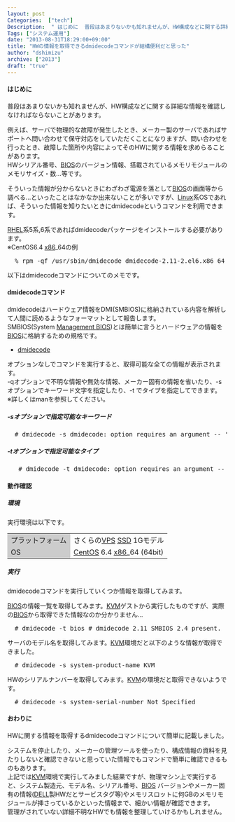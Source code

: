 ```yaml
---
layout: post
Categories:  ["tech"]
Description:  " はじめに  普段はあまりないかも知れませんが、HW構成などに関する詳細な情報を確認しなければならないことがあります。   例えば、サーバで物理的な故障が発生したとき、メーカー製のサーバであればサポートへ問い合わせて保守対応をしていただくこ"
Tags: ["システム運用"]
date: "2013-08-31T18:29:00+09:00"
title: "HWの情報を取得できるdmidecodeコマンドが結構便利だと思った"
author: "dshimizu"
archive: ["2013"]
draft: "true"
---
```


<body>
<h4>はじめに</h4>
<p>普段はあまりないかも知れませんが、HW構成などに関する詳細な情報を確認しなければならないことがあります。 </p>
<p>例えば、サーバで物理的な故障が発生したとき、メーカー製のサーバであればサポートへ問い合わせて保守対応をしていただくことになりますが、問い合わせを行ったとき、故障した箇所や内容によってそのHWに関する情報を求めらることがあります。<br>HWシリアル番号、<a class="keyword" href="http://d.hatena.ne.jp/keyword/BIOS">BIOS</a>のバージョン情報、搭載されているメモリモジュールのメモリサイズ・数…等です。 </p>
<p>そういった情報が分からないときにわざわざ電源を落として<a class="keyword" href="http://d.hatena.ne.jp/keyword/BIOS">BIOS</a>の画面等から調べる…といったことはなかなか出来ないことが多いですが、<a class="keyword" href="http://d.hatena.ne.jp/keyword/Linux">Linux</a>系OSであれば、そういった情報を知りたいときにdmidecodeというコマンドを利用できます。 </p>
<a name="more"></a><p><a class="keyword" href="http://d.hatena.ne.jp/keyword/RHEL">RHEL</a>系5系,6系であればdmidecodeパッケージをインストールする必要があります。 <br>※CentOS6.4 <a class="keyword" href="http://d.hatena.ne.jp/keyword/x86">x86</a>_64の例 </p>
<pre class="terminal">  % rpm -qf /usr/sbin/dmidecode dmidecode-2.11-2.el6.x86_64  
</pre>
<p>以下はdmidecodeコマンドについてのメモです。 </p>
<h4>dmidecodeコマンド</h4>
<p>dmidecodeはハードウェア情報をDMI(SMBIOS)に格納されている内容を解析して人間に読めるようなフォーマットとして報告します。<br>SMBIOS(System <a class="keyword" href="http://d.hatena.ne.jp/keyword/Management%20BIOS">Management BIOS</a>)とは簡単に言うとハードウェアの情報を<a class="keyword" href="http://d.hatena.ne.jp/keyword/BIOS">BIOS</a>に格納するための規格です。 </p>
<ul>  <li><a href="http://www.nongnu.org/dmidecode/">dmidecode</a></li>
</ul>
<p>オプションなしでコマンドを実行すると、取得可能な全ての情報が表示されます。<br>-qオプションで不明な情報や無効な情報、メーカー固有の情報を省いたり、-s オプションでキーワード文字を指定したり、-t でタイプを指定してできます。<br>※詳しくはmanを参照してください。 </p>
<h5>-sオプションで指定可能なキーワード</h5>
<pre class="terminal">  # dmidecode -s dmidecode: option requires an argument -- 's' Valid string keywords are:   bios-vendor   bios-version   bios-release-date   system-manufacturer   system-product-name   system-version   system-serial-number   system-uuid   baseboard-manufacturer   baseboard-product-name   baseboard-version   baseboard-serial-number   baseboard-asset-tag   chassis-manufacturer   chassis-type   chassis-version   chassis-serial-number   chassis-asset-tag   processor-family   processor-manufacturer   processor-version   processor-frequency  
</pre>
<h5>-tオプションで指定可能なタイプ</h5>
<pre class="terminal">   # dmidecode -t dmidecode: option requires an argument -- 't' Type number or keyword expected Valid type keywords are:   bios   system   baseboard   chassis   processor   memory   cache   connector   slot  
</pre>
<h4>動作確認</h4>
<h5>環境</h5>
<p>実行環境は以下です。 </p>
<table>
<tr>  <td bgcolor="#cccccc">プラットフォーム</td>  <td>さくらの<a class="keyword" href="http://d.hatena.ne.jp/keyword/VPS">VPS</a> <a class="keyword" href="http://d.hatena.ne.jp/keyword/SSD">SSD</a> 1Gモデル</td>
</tr>
<tr>  <td bgcolor="#cccccc">OS</td>  <td>
<a class="keyword" href="http://d.hatena.ne.jp/keyword/CentOS">CentOS</a> 6.4 <a class="keyword" href="http://d.hatena.ne.jp/keyword/x86">x86</a>_64 (64bit)</td>
</tr>
</table> <h5>実行</h5>
<p>dmidecodeコマンドを実行していくつか情報を取得してみます。 </p>
<p><a class="keyword" href="http://d.hatena.ne.jp/keyword/BIOS">BIOS</a>の情報一覧を取得してみます。<a class="keyword" href="http://d.hatena.ne.jp/keyword/KVM">KVM</a>ゲストから実行したものですが、実際の<a class="keyword" href="http://d.hatena.ne.jp/keyword/BIOS">BIOS</a>から取得できた情報なのか分かりません... </p>
<pre class="terminal">  # dmidecode -t bios # dmidecode 2.11 SMBIOS 2.4 present.  Handle 0x0000, DMI type 0, 24 bytes BIOS Information  Vendor: Seabios  Version: 0.5.1  Release Date: 01/01/2007  Address: 0xE8000  Runtime Size: 96 kB  ROM Size: 64 kB  Characteristics:   BIOS characteristics not supported   Targeted content distribution is supported  BIOS Revision: 1.0  
</pre>
<p>サーバのモデル名を取得してみます。<a class="keyword" href="http://d.hatena.ne.jp/keyword/KVM">KVM</a>環境だと以下のような情報が取得できました。 </p>
<pre class="terminal">  # dmidecode -s system-product-name KVM  
</pre>
<p>HWのシリアルナンバーを取得してみます。<a class="keyword" href="http://d.hatena.ne.jp/keyword/KVM">KVM</a>の環境だと取得できないようです。 </p>
<pre class="terminal">  # dmidecode -s system-serial-number Not Specified  
</pre>
<h4>おわりに</h4>
<p>HWに関する情報を取得するdmidecodeコマンドについて簡単に記載しました。 </p>
<p>システムを停止したり、メーカーの管理ツールを使ったり、構成情報の資料を見たりしないと確認できないと思っていた情報でもコマンドで簡単に確認できるものもあります。<br>上記では<a class="keyword" href="http://d.hatena.ne.jp/keyword/KVM">KVM</a>環境で実行してみました結果ですが、物理マシン上で実行すると、システム製造元、モデル名、シリアル番号、<a class="keyword" href="http://d.hatena.ne.jp/keyword/BIOS">BIOS</a> バージョンやメーカー固有の情報(<a class="keyword" href="http://d.hatena.ne.jp/keyword/DELL">DELL</a>製HWだとサービスタグ等)やメモリスロットに何GBのメモリモジュールが挿さっているかといった情報まで、細かい情報が確認できます。<br>管理がされていない詳細不明なHWでも情報を整理していけるかもしれません。 </p>
</body>

<!-- more -->


